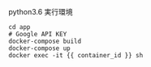 python3.6 実行環境

```
cd app
# Google API KEY
docker-compose build
docker-compose up
docker exec -it {{ container_id }} sh
```